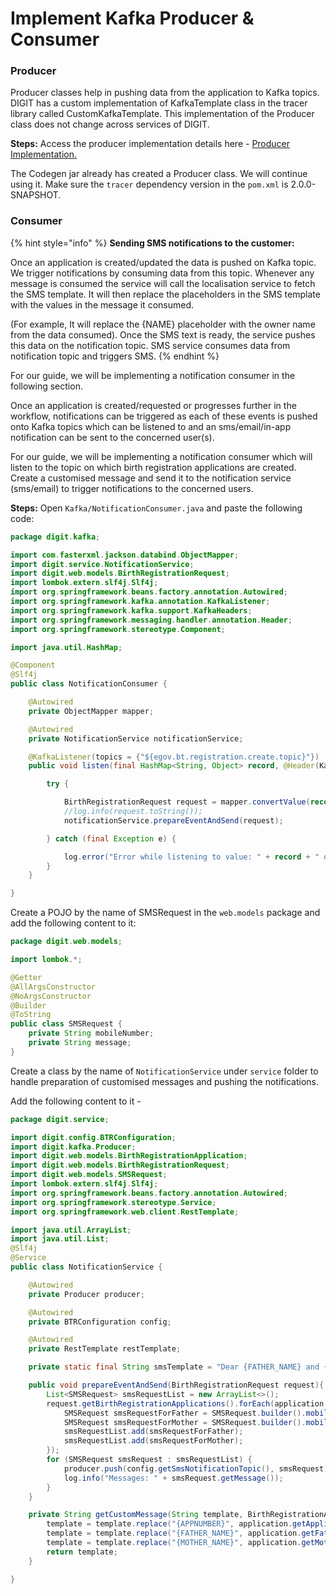 # Implement Kafka Producer & Consumer

### Producer

Producer classes help in pushing data from the application to Kafka topics.  DIGIT has a custom implementation of KafkaTemplate class in the tracer library called CustomKafkaTemplate. This implementation of the Producer class does not change across services of DIGIT.&#x20;

**Steps:** Access the producer implementation details here - [Producer Implementation. ](https://github.com/egovernments/DIGIT-Dev/blob/master/municipal-services/pgr-services/src/main/java/org/egov/pgr/producer/Producer.java)

The Codegen jar already has created a Producer class. We will continue using it. Make sure the `tracer` dependency version in the `pom.xml` is 2.0.0-SNAPSHOT.&#x20;

### Consumer

{% hint style="info" %}
**Sending SMS notifications to the customer:**

Once an application is created/updated the data is pushed on Kafka topic. We trigger notifications by consuming data from this topic. Whenever any message is consumed the service will call the localisation service to fetch the SMS template. It will then replace the placeholders in the SMS template with the values in the message it consumed.&#x20;

(For example, It will replace the {NAME} placeholder with the owner name from the data consumed). Once the SMS text is ready, the service pushes this data on the notification topic. SMS service consumes data from notification topic and triggers SMS.
{% endhint %}

For our guide, we will be implementing a notification consumer in the following section.

Once an application is created/requested or progresses further in the workflow, notifications can be triggered as each of these events is pushed onto Kafka topics which can be listened to and an sms/email/in-app notification can be sent to the concerned user(s).

For our guide, we will be implementing a notification consumer which will listen to the topic on which birth registration applications are created. Create a customised message and send it to the notification service (sms/email) to trigger notifications to the concerned users.&#x20;

**Steps:** Open `Kafka/NotificationConsumer.java` and paste the following code:

```java
package digit.kafka;

import com.fasterxml.jackson.databind.ObjectMapper;
import digit.service.NotificationService;
import digit.web.models.BirthRegistrationRequest;
import lombok.extern.slf4j.Slf4j;
import org.springframework.beans.factory.annotation.Autowired;
import org.springframework.kafka.annotation.KafkaListener;
import org.springframework.kafka.support.KafkaHeaders;
import org.springframework.messaging.handler.annotation.Header;
import org.springframework.stereotype.Component;

import java.util.HashMap;

@Component
@Slf4j
public class NotificationConsumer {

    @Autowired
    private ObjectMapper mapper;

    @Autowired
    private NotificationService notificationService;

    @KafkaListener(topics = {"${egov.bt.registration.create.topic}"})
    public void listen(final HashMap<String, Object> record, @Header(KafkaHeaders.RECEIVED_TOPIC) String topic) {

        try {

            BirthRegistrationRequest request = mapper.convertValue(record, BirthRegistrationRequest.class);
            //log.info(request.toString());
            notificationService.prepareEventAndSend(request);

        } catch (final Exception e) {

            log.error("Error while listening to value: " + record + " on topic: " + topic + ": ", e);
        }
    }

}

```

Create a POJO by the name of SMSRequest in the `web.models` package and add the following content to it:

```java
package digit.web.models;

import lombok.*;

@Getter
@AllArgsConstructor
@NoArgsConstructor
@Builder
@ToString
public class SMSRequest {
    private String mobileNumber;
    private String message;
}

```

Create a class by the name of `NotificationService` under `service` folder to handle preparation of customised messages and pushing the notifications.&#x20;

Add the following content to it -

```java
package digit.service;

import digit.config.BTRConfiguration;
import digit.kafka.Producer;
import digit.web.models.BirthRegistrationApplication;
import digit.web.models.BirthRegistrationRequest;
import digit.web.models.SMSRequest;
import lombok.extern.slf4j.Slf4j;
import org.springframework.beans.factory.annotation.Autowired;
import org.springframework.stereotype.Service;
import org.springframework.web.client.RestTemplate;

import java.util.ArrayList;
import java.util.List;
@Slf4j
@Service
public class NotificationService {

    @Autowired
    private Producer producer;

    @Autowired
    private BTRConfiguration config;

    @Autowired
    private RestTemplate restTemplate;

    private static final String smsTemplate = "Dear {FATHER_NAME} and {MOTHER_NAME} your birth registration application has been successfully created on the system with application number - {APPNUMBER}.";

    public void prepareEventAndSend(BirthRegistrationRequest request){
        List<SMSRequest> smsRequestList = new ArrayList<>();
        request.getBirthRegistrationApplications().forEach(application -> {
            SMSRequest smsRequestForFather = SMSRequest.builder().mobileNumber(application.getFatherMobileNumber()).message(getCustomMessage(smsTemplate, application)).build();
            SMSRequest smsRequestForMother = SMSRequest.builder().mobileNumber(application.getMotherMobileNumber()).message(getCustomMessage(smsTemplate, application)).build();
            smsRequestList.add(smsRequestForFather);
            smsRequestList.add(smsRequestForMother);
        });
        for (SMSRequest smsRequest : smsRequestList) {
            producer.push(config.getSmsNotificationTopic(), smsRequest);
            log.info("Messages: " + smsRequest.getMessage());
        }
    }

    private String getCustomMessage(String template, BirthRegistrationApplication application) {
        template = template.replace("{APPNUMBER}", application.getApplicationNumber());
        template = template.replace("{FATHER_NAME}", application.getFather().getName());
        template = template.replace("{MOTHER_NAME}", application.getMother().getName());
        return template;
    }

}
```

